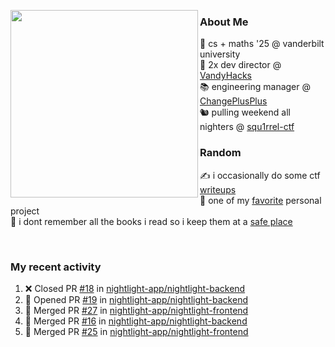 <!-- 
Hey what are you doing here? 
I admire your curiosity tho
Shoot me an email (zinean00 at gmail dot com)
Let's connect! 
-->

<p float="left">
  <img src='https://imgur.com/nGM66Ev.png' width='300' align="left">
  <p>
    
  <h3>About Me</h3>
  🏫 cs + maths '25 @ vanderbilt university <br>
  🌊 2x dev director @ <a href="https://github.com/vandyhacks">VandyHacks</a> <br>
  📚 engineering manager @ <a href="https://github.com/changeplusplusvandy">ChangePlusPlus<a> <br>
  🐿 pulling weekend all nighters @ <a href="https://github.com/squ1rrel-ctf">squ1rrel-ctf</a> <br>
  
  <h3>Random</h3>
  ✍️ i occasionally do some ctf <a href="https://squ1rrel.dev/author/zineanteoh">writeups</a> <br>
  📱 one of my <a href="https://github.com/zineanteoh/vinkybox-app">favorite</a> personal project<br>
  📖 i dont remember all the books i read so i keep them at a <a href="https://www.goodreads.com/user/show/80901669-zi">safe place</a>
  </p>
  
</p>

<br>
<!-- <i>generated by <a href="https://labs.openai.com/s/0hW1r6PFYo3Zh0a7UoxK2AMp" target="_blank">dall-e 2</a></i> -->

<h3>My recent activity</h3>

<!--START_SECTION:activity-->
1. ❌ Closed PR [#18](https://github.com/nightlight-app/nightlight-backend/pull/18) in [nightlight-app/nightlight-backend](https://github.com/nightlight-app/nightlight-backend)
2. 💪 Opened PR [#19](https://github.com/nightlight-app/nightlight-backend/pull/19) in [nightlight-app/nightlight-backend](https://github.com/nightlight-app/nightlight-backend)
3. 🎉 Merged PR [#27](https://github.com/nightlight-app/nightlight-frontend/pull/27) in [nightlight-app/nightlight-frontend](https://github.com/nightlight-app/nightlight-frontend)
4. 🎉 Merged PR [#16](https://github.com/nightlight-app/nightlight-backend/pull/16) in [nightlight-app/nightlight-backend](https://github.com/nightlight-app/nightlight-backend)
5. 🎉 Merged PR [#25](https://github.com/nightlight-app/nightlight-frontend/pull/25) in [nightlight-app/nightlight-frontend](https://github.com/nightlight-app/nightlight-frontend)
<!--END_SECTION:activity-->
